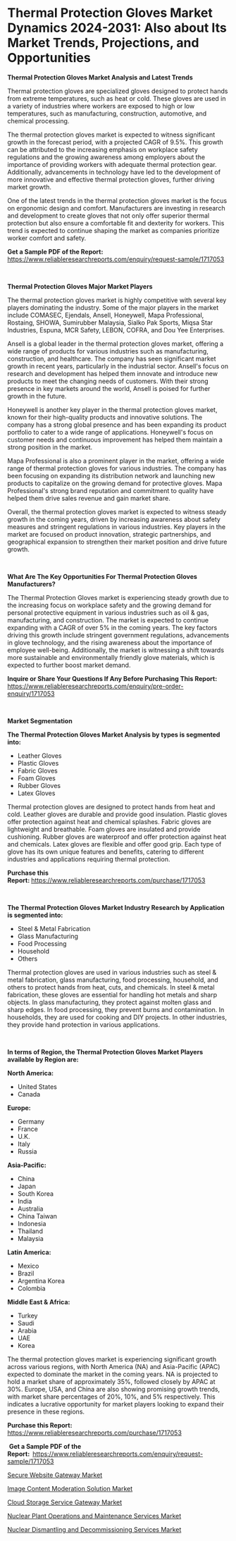 <p><h1>Thermal Protection Gloves Market Dynamics 2024-2031: Also about Its Market Trends, Projections, and Opportunities</h1></p><p><strong>Thermal Protection Gloves Market Analysis and Latest Trends</strong></p>
<p><p>Thermal protection gloves are specialized gloves designed to protect hands from extreme temperatures, such as heat or cold. These gloves are used in a variety of industries where workers are exposed to high or low temperatures, such as manufacturing, construction, automotive, and chemical processing.</p><p>The thermal protection gloves market is expected to witness significant growth in the forecast period, with a projected CAGR of 9.5%. This growth can be attributed to the increasing emphasis on workplace safety regulations and the growing awareness among employers about the importance of providing workers with adequate thermal protection gear. Additionally, advancements in technology have led to the development of more innovative and effective thermal protection gloves, further driving market growth.</p><p>One of the latest trends in the thermal protection gloves market is the focus on ergonomic design and comfort. Manufacturers are investing in research and development to create gloves that not only offer superior thermal protection but also ensure a comfortable fit and dexterity for workers. This trend is expected to continue shaping the market as companies prioritize worker comfort and safety.</p></p>
<p><strong>Get a Sample PDF of the Report:&nbsp;</strong> <a href="https://www.reliableresearchreports.com/enquiry/request-sample/1717053">https://www.reliableresearchreports.com/enquiry/request-sample/1717053</a></p>
<p>&nbsp;</p>
<p><strong>Thermal Protection Gloves Major Market Players</strong></p>
<p><p>The thermal protection gloves market is highly competitive with several key players dominating the industry. Some of the major players in the market include COMASEC, Ejendals, Ansell, Honeywell, Mapa Professional, Rostaing, SHOWA, Sumirubber Malaysia, Sialko Pak Sports, Miqsa Star Industries, Espuna, MCR Safety, LEBON, COFRA, and Dou Yee Enterprises.</p><p>Ansell is a global leader in the thermal protection gloves market, offering a wide range of products for various industries such as manufacturing, construction, and healthcare. The company has seen significant market growth in recent years, particularly in the industrial sector. Ansell's focus on research and development has helped them innovate and introduce new products to meet the changing needs of customers. With their strong presence in key markets around the world, Ansell is poised for further growth in the future.</p><p>Honeywell is another key player in the thermal protection gloves market, known for their high-quality products and innovative solutions. The company has a strong global presence and has been expanding its product portfolio to cater to a wide range of applications. Honeywell's focus on customer needs and continuous improvement has helped them maintain a strong position in the market.</p><p>Mapa Professional is also a prominent player in the market, offering a wide range of thermal protection gloves for various industries. The company has been focusing on expanding its distribution network and launching new products to capitalize on the growing demand for protective gloves. Mapa Professional's strong brand reputation and commitment to quality have helped them drive sales revenue and gain market share.</p><p>Overall, the thermal protection gloves market is expected to witness steady growth in the coming years, driven by increasing awareness about safety measures and stringent regulations in various industries. Key players in the market are focused on product innovation, strategic partnerships, and geographical expansion to strengthen their market position and drive future growth.</p></p>
<p>&nbsp;</p>
<p><strong>What Are The Key Opportunities For Thermal Protection Gloves Manufacturers?</strong></p>
<p><p>The Thermal Protection Gloves market is experiencing steady growth due to the increasing focus on workplace safety and the growing demand for personal protective equipment in various industries such as oil & gas, manufacturing, and construction. The market is expected to continue expanding with a CAGR of over 5% in the coming years. The key factors driving this growth include stringent government regulations, advancements in glove technology, and the rising awareness about the importance of employee well-being. Additionally, the market is witnessing a shift towards more sustainable and environmentally friendly glove materials, which is expected to further boost market demand.</p></p>
<p><strong>Inquire or Share Your Questions If Any Before Purchasing This Report:</strong> <a href="https://www.reliableresearchreports.com/enquiry/pre-order-enquiry/1717053">https://www.reliableresearchreports.com/enquiry/pre-order-enquiry/1717053</a></p>
<p>&nbsp;</p>
<p><strong>Market Segmentation</strong></p>
<p><strong>The Thermal Protection Gloves Market Analysis by types is segmented into:</strong></p>
<p><ul><li>Leather Gloves</li><li>Plastic Gloves</li><li>Fabric Gloves</li><li>Foam Gloves</li><li>Rubber Gloves</li><li>Latex Gloves</li></ul></p>
<p><p>Thermal protection gloves are designed to protect hands from heat and cold. Leather gloves are durable and provide good insulation. Plastic gloves offer protection against heat and chemical splashes. Fabric gloves are lightweight and breathable. Foam gloves are insulated and provide cushioning. Rubber gloves are waterproof and offer protection against heat and chemicals. Latex gloves are flexible and offer good grip. Each type of glove has its own unique features and benefits, catering to different industries and applications requiring thermal protection.</p></p>
<p><strong>Purchase this Report:&nbsp;</strong><a href="https://www.reliableresearchreports.com/purchase/1717053">https://www.reliableresearchreports.com/purchase/1717053</a></p>
<p>&nbsp;</p>
<p><strong>The Thermal Protection Gloves Market Industry Research by Application is segmented into:</strong></p>
<p><ul><li>Steel & Metal Fabrication</li><li>Glass Manufacturing</li><li>Food Processing</li><li>Household</li><li>Others</li></ul></p>
<p><p>Thermal protection gloves are used in various industries such as steel & metal fabrication, glass manufacturing, food processing, household, and others to protect hands from heat, cuts, and chemicals. In steel & metal fabrication, these gloves are essential for handling hot metals and sharp objects. In glass manufacturing, they protect against molten glass and sharp edges. In food processing, they prevent burns and contamination. In households, they are used for cooking and DIY projects. In other industries, they provide hand protection in various applications.</p></p>
<p>&nbsp;</p>
<p><strong>In terms of Region, the Thermal Protection Gloves Market Players available by Region are:</strong></p>
<p>
    <p> <strong> North America: </strong>
        <ul>
            <li>United States</li>
            <li>Canada</li>
        </ul>
        </p> 
    <p> <strong> Europe: </strong>
        <ul>
            <li>Germany</li>
            <li>France</li>
            <li>U.K.</li>
            <li>Italy</li>
            <li>Russia</li>
        </ul>
        </p> 
    <p> <strong> Asia-Pacific: </strong>
        <ul>
            <li>China</li>
            <li>Japan</li>
            <li>South Korea</li>
            <li>India</li>
            <li>Australia</li>
            <li>China Taiwan</li>
            <li>Indonesia</li>
            <li>Thailand</li>
            <li>Malaysia</li>
        </ul>
        </p> 
    <p> <strong> Latin America: </strong>
        <ul>
            <li>Mexico</li>
            <li>Brazil</li>
            <li>Argentina Korea</li>
            <li>Colombia</li>
        </ul>
        </p> 
    <p> <strong> Middle East & Africa: </strong>
        <ul>
            <li>Turkey</li>
            <li>Saudi</li>
            <li>Arabia</li>
            <li>UAE</li>
            <li>Korea</li>
        </ul>
    </p>
    </p>
<p><p>The thermal protection gloves market is experiencing significant growth across various regions, with North America (NA) and Asia-Pacific (APAC) expected to dominate the market in the coming years. NA is projected to hold a market share of approximately 35%, followed closely by APAC at 30%. Europe, USA, and China are also showing promising growth trends, with market share percentages of 20%, 10%, and 5% respectively. This indicates a lucrative opportunity for market players looking to expand their presence in these regions.</p></p>
<p><strong>Purchase this Report: </strong><a href="https://www.reliableresearchreports.com/purchase/1717053">https://www.reliableresearchreports.com/purchase/1717053</a></p>
<p>&nbsp;<strong>Get a Sample PDF of the Report:&nbsp;&nbsp;</strong><a href="https://www.reliableresearchreports.com/enquiry/request-sample/1717053">https://www.reliableresearchreports.com/enquiry/request-sample/1717053</a></p>
<p><strong></strong></p>
<p><p><a href="https://medium.com/@ethanmendoza76/secure-website-gateway-market-insight-market-trends-growth-forecasted-from-2024-to-2031-91325b5ff174">Secure Website Gateway Market</a></p><p><a href="https://medium.com/@ethanmendoza76/image-content-moderation-solution-market-size-and-market-trends-complete-industry-overview-2024-2ca2efab56fe">Image Content Moderation Solution Market</a></p><p><a href="https://medium.com/@ethanmendoza76/cloud-storage-service-gateway-market-size-reveals-the-best-marketing-channels-in-global-industry-67e1d210cfc7">Cloud Storage Service Gateway Market</a></p><p><a href="https://medium.com/@ethanmendoza76/nuclear-plant-operations-and-maintenance-services-market-size-market-outlook-and-market-forecast-23f878097fbc">Nuclear Plant Operations and Maintenance Services Market</a></p><p><a href="https://medium.com/@ethanmendoza76/nuclear-dismantling-and-decommissioning-services-nbsp-market-focuses-on-market-share-size-and-f919003d4aaf">Nuclear Dismantling and Decommissioning Services Market</a></p></p>